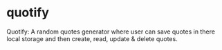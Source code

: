 # quotify
Quotify: A random quotes generator where user can save quotes in there local storage and then create, read, update &amp; delete quotes.
